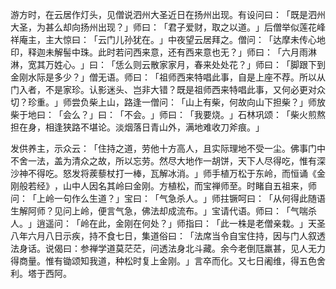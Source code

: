 游方时，在云居作灯头，见僧说泗州大圣近日在扬州出现。有设问曰：​「既是泗州大圣，为甚么却向扬州出现？​」师曰：​「君子爱财，取之以道。​」后僧举似莲花峰祥庵主，主大惊曰：​「云门儿孙犹在。​」中夜望云居拜之。僧问：​「达摩未传心地印，释迦未解髻中珠。此时若问西来意，还有西来意也无？​」师曰：​「六月雨淋淋，宽其万姓心。​」曰：​「恁么则云散家家月，春来处处花？​」师曰：​「脚跟下到金刚水际是多少？​」僧无语。师曰：​「祖师西来特唱此事，自是上座不荐。所以从门入者，不是家珍。认影迷头、岂非大错？既是祖师西来特唱此事，又何必更对众切？珍重。​」师尝负柴上山，路逢一僧问：​「山上有柴，何故向山下担柴？​」师放柴于地曰：​「会么？​」曰：​「不会。​」师曰：​「我要烧。​」石林巩颂：​「柴火煎熬担在身，相逢狭路不堪论。淡烟落日青山外，满地难收刀斧痕。​」

发供养主，示众云：​「住持之道，劳他十方高人，且实际理地不受一尘。佛事门中不舍一法，盖为清众之故，所以忘劳。然尽大地作一胡饼，天下人尽得吃，惟有深沙神不得吃。怒发将蒺藜杖打一棒，瓦解冰消。​」师手植万松于东岭，而恒诵《金刚般若经》​，山中人因名其岭曰金刚。方植松，而宝禅师至。时睹自五祖来，师问：​「上岭一句作么生道？​」宝曰：​「气急杀人。​」师拄镢呵曰：​「从何得此随语生解阿师？见问上岭，便言气急，佛法却成流布。​」宝请代语。师曰：​「气喘杀人。​」逍遥问：​「岭在此，金刚在何处？​」师指曰：​「此一株是老僧亲栽。​」天圣八年六月八日示疾，持不食七日，集道俗曰：​「法席当令自宝住持，因与门人叙透法身话。说偈曰：参禅学道莫茫茫，问透法身北斗藏。余今老倒尫羸甚，见人无力得商量。惟有锄颂知我道，种松时复上金刚。​」言卒而化。又七日阇维，得五色舍利。塔于西阿。